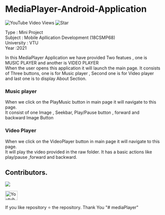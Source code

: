 # MediaPlayer-Android-Application

<img alt="YouTube Video Views" src="https://img.shields.io/youtube/views/4RHQEfGTVj0?style=plastic">
<img src="https://img.shields.io/github/stars/SubramanyaKS/MediaPlayer-Android-Application" alt ="Star">

Type    : Mini Project  
Subject : Mobile Apllication Development (18CSMP68)  
University : VTU  
Year :2021  

In this MediaPlayer Application we have provided Two featues , one is MUSIC PLAYER and another is VIDEO PLAYER  
When the user opens this application it will launch the main page. It consists of Three buttons, one is for Music player , Second one is for Video player and last one is to display About Section.  

### Music player

When we click on the PlayMusic button in main page it will navigate to this page.  
It consist of one Image , Seekbar, Play/Pause button , forward and backward Image Button  

### Video Player
When we click on the VideoPlayer button in main page it will navigate to this page.  
It will play the video provided in the raw folder. It has a basic actions like play/pause ,forward and backward.  

## Contributors.

<a href="https://github.com/Puneeth-Aacharya/MediaPlayer-Android-Application/graphs/contributors">
  <img src="https://contrib.rocks/image?repo=Puneeth-Aacharya/MediaPlayer-Android-Application" />
</a>



<a href="https://youtu.be/4RHQEfGTVj0" target="blank"><img align="center" src="https://raw.githubusercontent.com/rahuldkjain/github-profile-readme-generator/master/src/images/icons/Social/youtube.svg" alt="Youtube" height="30" width="40" /></a>

If you like repository ⭐ the repository.
Thank You
"# mediaPlayer" 

